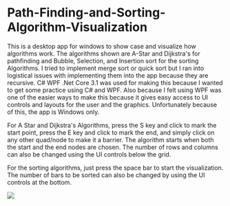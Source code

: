 # Path-Finding-and-Sorting-Algorithm-Visualization

This is a desktop app for windows to show case and visualize how algorithms work.
The algorithms shown are A-Star and Dijkstra's for pathfinding and Bubble, Selection, and Insertion sort for the sorting Algorithms.
I tried to implement merge sort or quick sort but I ran into logistical issues with implementing them into the app because they are recursive.
C# WPF .Net Core 3.1 was used for making this because I wanted to get some practice using C# and WPF.
Also because I felt using WPF was one of the easier ways to make this because it gives easy access to UI controls and layouts for the user and the graphics.
Unfortunately because of this, the app is Windows only.

For A Star and Dijkstra's Algorithms, press the S key and click to mark the start point, press the E key and click to mark the end, and simply click on any other
quad/node to make it a barrier. The algorithm starts when both the start and the end nodes are chosen.
The number of rows and columns can also be changed using the UI controls below the grid.

For the sorting algorithms, just press the space bar to start the visualization. 
The number of bars to be sorted can also be changed by using the UI controls at the bottom.


![](appImage.png)
